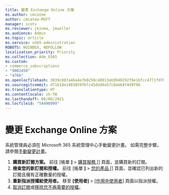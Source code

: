 ```yaml
---
title: 變更 Exchange Online 方案
ms.author: cmcatee
author: cmcatee-MSFT
manager: scotv
ms.reviewer: jkinma, jmueller
ms.audience: Admin
ms.topic: article
ms.service: o365-administration
ROBOTS: NOINDEX, NOFOLLOW
localization_priority: Priority
ms.collection: Adm_O365
ms.custom:
- commerce_subscriptions
- "9002450"
- "4766"
ms.openlocfilehash: 3039c887a46a4e7b0250c48013a69940292f8e1bfcc4771fd70982f0d6dd4d92
ms.sourcegitcommit: d71b18e1403859fbfc45ddd9a57c8ab68f4d9f96
ms.translationtype: HT
ms.contentlocale: zh-TW
ms.lasthandoff: 08/06/2021
ms.locfileid: "54498999"
---
```

# <a name="change-exchange-online-plans"></a>變更 Exchange Online 方案

系統管理員必須在 Microsoft 365 系統管理中心手動變更計畫。 如需完整步驟，請參閱[手動變更計畫](/microsoft-365/commerce/subscriptions/change-plans-manually)。

1. **購買新訂閱方案。** 前往 [帳單 **]**  >  [購買服務 []](https://go.microsoft.com/fwlink/p/?linkid=868433) 頁面，並購買新的訂閱。
2. **檢查您的新訂閱和授權。** 前往 [帳單 **]**  >  [您的產品 []](https://go.microsoft.com/fwlink/p/?linkid=842054) 頁面，並確認已列出新的訂閱且擁有正確數量的授權。
3. **重新指派授權給使用者。** 移至 **[使用者]** > [[作用中使用者]](https://go.microsoft.com/fwlink/p/?linkid=834822) 頁面以指派授權。
4. [取消訂閱](/microsoft-365/commerce/subscriptions/cancel-your-subscription)或[移除您不再需要的授權](/microsoft-365/commerce/licenses/buy-licenses)。